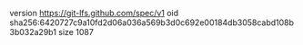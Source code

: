 version https://git-lfs.github.com/spec/v1
oid sha256:6420727c9a10fd2d06a036a569b3d0c692e00184db3058cabd108b3b032a29b1
size 1087
